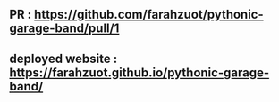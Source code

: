 ## PR : https://github.com/farahzuot/pythonic-garage-band/pull/1
## deployed website : https://farahzuot.github.io/pythonic-garage-band/
